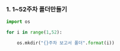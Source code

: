 ### 1. 1~52주차 폴더만들기
```python
import os

for i in range(1,52):

    os.mkdir("{}주차 보고서 폴더".format(i))
```